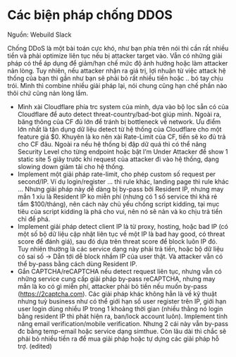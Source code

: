 # Các biện pháp chống DDOS

Nguồn: Webuild Slack

Chống DDoS là một bài toán cực khó, như bạn phía trên nói thì cần rất nhiều tiền và phải optimize liên tục nếu bị attacker target vào. Vẫn có những giải pháp có thể áp dụng để giảm/hạn chế mức độ ảnh hưởng hoặc làm attacker nản lòng. Tuy nhiên, nếu attacker nhận ra giá trị, lợi nhuận từ việc attack hệ thống của bạn thì gần như bạn sẽ phải bỏ rất nhiều tiền hoặc .. bó tay chịu trói.
Mình thì combine nhiều giải pháp lại, nói chung cũng hạn chế phần nào thôi chứ cũng nản lòng lắm.
- Mình xài Cloudflare phía trc system của mình, dựa vào bộ lọc sẵn có của Cloudflare để auto detect threat-country/bad-bot giúp mình. Ngoài ra, băng thông của CF đủ lớn để tránh bị bottleneck về network. Ưu điểm lớn nhất là tận dụng dữ liệu detect từ hệ thống của Cloudflare cho một feature giá $0. Khuyên là ko nên xài Rate-Limit của CF, tiền sẽ ko đủ trả cho CF đâu. Ngoài ra nếu hệ thống bị đập dữ quá thì có thể nâng Security Level cho từng endpoint hoặc bật I’m Under Attacker để show 1 static site 5 giây trước khi request của attacker đi vào hệ thống, dạng slowing down giảm tải cho hệ thống.
- Implement một giải pháp rate-limit, cho phép custom số request per second/IP. Ví dụ login/register … thì rule khác, landing page thì rule khác … Nhưng giải pháp này dễ dàng bị by-pass bởi Resident IP, nhưng may mắn 1 xíu là Resident IP ko miễn phí (nhưng có 1 số service thì khá rẻ tầm $100/tháng), nên cách này chủ yếu chống script kidding, tại mục tiêu của script kidding là phá cho vui, nên nó sẽ nản và ko chịu trả tiền chỉ để phá.
- Implement giải pháp detect client IP là từ proxy, hosting, hoặc bad IP (có một số bộ dữ liệu cập nhật liên tục về một IP là bad hay good, có threat score để đánh giá), sau đó dựa trên threat score để block luôn IP đó. Tuy nhiên thường là các service dạng này phải trả tiền, hoặc bộ dữ liệu có sai số -> Dẫn tới dễ block nhầm IP của user thật. Và attacker vẫn có thể by-pass bằng cách dùng Resident IP.
- Gắn CAPTCHA/reCAPTCHA nếu detect request liên tục, nhưng vẫn có những service cung cấp giải pháp by-pass reCAPTCHA, nhưng may mắn là ko có gì miễn phí, attacker phải bỏ tiền nếu muốn by-pass (https://2captcha.com).
Các giải pháp khác không hẳn là về kỹ thuật nhưng tuỳ business như có thể giới hạn số user register trên IP, giới hạn user login dùng nhiều IP trong 1 khoảng thời gian (nhiều thằng nó login bằng resident IP thì phát hiện ra, ban/lock account luôn). Implement tính năng email verification/mobile verification. Nhưng 2 cái này vẫn by-pass đc bằng temp-email hoặc service dạng simthue.
Còn lâu dài thì chắc sẽ phải bỏ nhiều tiền ra để mua giải pháp hoặc tự dựng các giải pháp hỗ trợ. (edited) 
